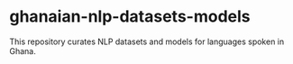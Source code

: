 # ghanaian-nlp-datasets-models
This repository curates NLP datasets and models for languages spoken in Ghana. 
